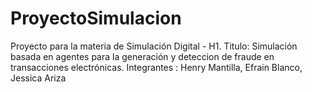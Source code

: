 # ProyectoSimulacion
Proyecto para la materia de Simulación Digital - H1.
Titulo: Simulación basada en agentes para la generación y deteccion de fraude en transacciones electrónicas.
Integrantes : Henry Mantilla, Efrain Blanco, Jessica Ariza

